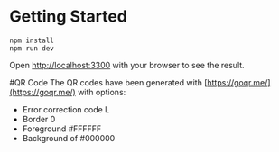 # Getting Started

```
npm install
npm run dev
```

Open [http://localhost:3300](http://localhost:3300) with your browser to see the result.

#QR Code
The QR codes have been generated with [https://goqr.me/](https://goqr.me/) with options:
- Error correction code L
- Border 0
- Foreground #FFFFFF
- Background of #000000